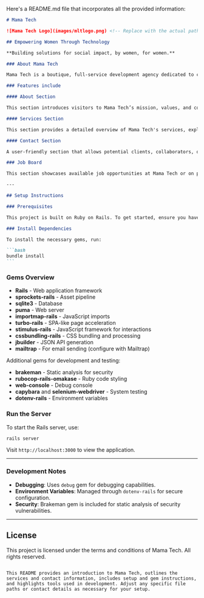 Here's a README.md file that incorporates all the provided information:

````markdown
# Mama Tech

![Mama Tech Logo](images/mltlogo.png) <!-- Replace with the actual path to the logo image -->

## Empowering Women Through Technology

**Building solutions for social impact, by women, for women.**

### About Mama Tech

Mama Tech is a boutique, full-service development agency dedicated to creating technology solutions for social good, with a primary focus on empowering women and girls. Our team of skilled female technologists brings unique perspectives to each project, ensuring that every solution is both user-centered and impactful.

### Features include

#### About Section

This section introduces visitors to Mama Tech’s mission, values, and core purpose, establishing a connection with the audience and showcasing Mama Tech's focus on social good and women empowerment.

#### Services Section

This section provides a detailed overview of Mama Tech's services, explaining how each one contributes to the agency’s mission of social impact.

#### Contact Section

A user-friendly section that allows potential clients, collaborators, or mentees to get in touch with Mama Tech.

### Job Board

This section showcases available job opportunities at Mama Tech or on projects related to their mission of social impact and empowering women in technology.

---

## Setup Instructions

### Prerequisites

This project is built on Ruby on Rails. To get started, ensure you have Ruby and Rails installed.

### Install Dependencies

To install the necessary gems, run:

```bash
bundle install
```
````

### Gems Overview

- **Rails** - Web application framework
- **sprockets-rails** - Asset pipeline
- **sqlite3** - Database
- **puma** - Web server
- **importmap-rails** - JavaScript imports
- **turbo-rails** - SPA-like page acceleration
- **stimulus-rails** - JavaScript framework for interactions
- **cssbundling-rails** - CSS bundling and processing
- **jbuilder** - JSON API generation
- **mailtrap** - For email sending (configure with Mailtrap)

Additional gems for development and testing:

- **brakeman** - Static analysis for security
- **rubocop-rails-omakase** - Ruby code styling
- **web-console** - Debug console
- **capybara** and **selenium-webdriver** - System testing
- **dotenv-rails** - Environment variables

### Run the Server

To start the Rails server, use:

```bash
rails server
```

Visit `http://localhost:3000` to view the application.

---

### Development Notes

- **Debugging**: Uses `debug` gem for debugging capabilities.
- **Environment Variables**: Managed through `dotenv-rails` for secure configuration.
- **Security**: Brakeman gem is included for static analysis of security vulnerabilities.

---

## License

This project is licensed under the terms and conditions of Mama Tech. All rights reserved.

```

This README provides an introduction to Mama Tech, outlines the services and contact information, includes setup and gem instructions, and highlights tools used in development. Adjust any specific file paths or contact details as necessary for your setup.
```
